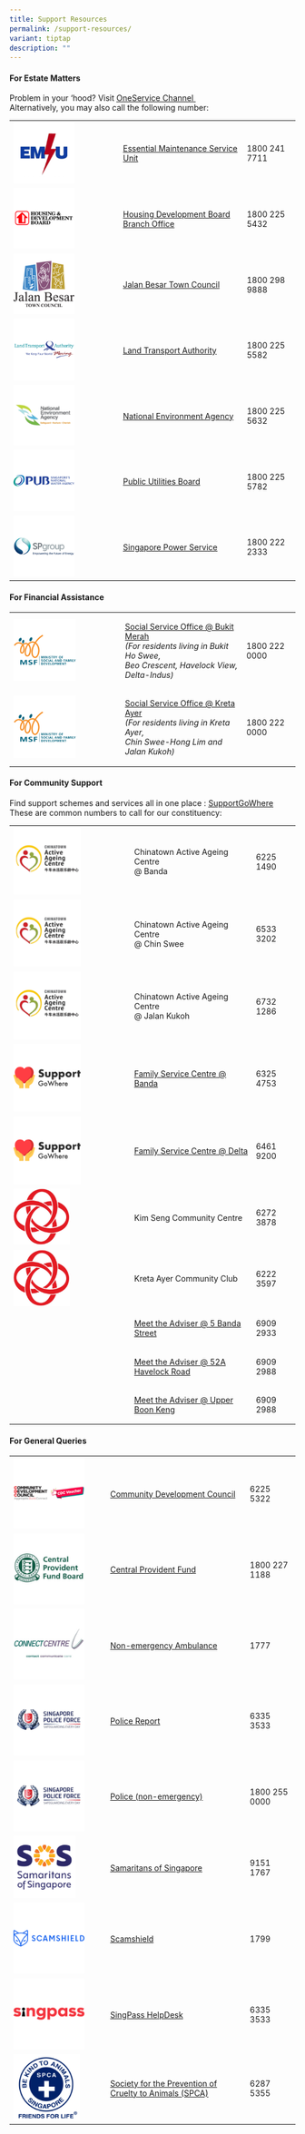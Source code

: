 ```yaml
---
title: Support Resources
permalink: /support-resources/
variant: tiptap
description: ""
---
```

<h4><strong>For Estate Matters</strong></h4>
<p>Problem in your ‘hood? Visit <a href="https://www.oneservice.gov.sg/oneservice-channels" rel="noopener noreferrer nofollow" target="_blank"><u>OneService Channel&nbsp;</u></a>
<br>Alternatively, you may also call the following number:&nbsp;</p>
<table style="minWidth: 75px">
<colgroup>
<col>
<col>
<col>
</colgroup>
<tbody>
<tr>
<td rowspan="1" colspan="1">
<div class="isomer-image-wrapper">
<img style="width: 60%;" height="auto" width="100%" alt="" src="/images/Need Help/emsu_no_number.png">
</div>
</td>
<td rowspan="1" colspan="1">
<p><a href="https://kretaayer-kimseng.pa.gov.sg/support-resources" rel="noopener noreferrer nofollow" target="_blank">Essential Maintenance Service Unit</a>
</p>
</td>
<td rowspan="1" colspan="1">
<p>1800 241 7711</p>
</td>
</tr>
<tr>
<td rowspan="1" colspan="1">
<div class="isomer-image-wrapper">
<img style="width: 60%;" height="auto" width="100%" alt="" src="/images/Need Help/Frame_8.png">
</div>
</td>
<td rowspan="1" colspan="1">
<p><a href="https://www.hdb.gov.sg/cs/infoweb/contact-us" rel="noopener noreferrer nofollow" target="_blank">Housing Development Board Branch Office</a>
</p>
</td>
<td rowspan="1" colspan="1">
<p>1800 225 5432</p>
</td>
</tr>
<tr>
<td rowspan="1" colspan="1">
<div class="isomer-image-wrapper">
<img style="width: 60%;" height="auto" width="100%" alt="" src="/images/Need Help/Frame_7.png">
</div>
</td>
<td rowspan="1" colspan="1">
<p><a href="https://www.jbtc.org.sg/" rel="noopener noreferrer nofollow" target="_blank">Jalan Besar Town Council</a>
</p>
</td>
<td rowspan="1" colspan="1">
<p>1800 298 9888</p>
</td>
</tr>
<tr>
<td rowspan="1" colspan="1">
<div class="isomer-image-wrapper">
<img style="width: 60%;" height="auto" width="100%" alt="" src="/images/Need Help/Frame_9.png">
</div>
</td>
<td rowspan="1" colspan="1">
<p><a href="https://www.lta.gov.sg/content/ltagov/en.html" rel="noopener noreferrer nofollow" target="_blank">Land Transport Authority</a>
</p>
</td>
<td rowspan="1" colspan="1">
<p>1800 225 5582</p>
</td>
</tr>
<tr>
<td rowspan="1" colspan="1">
<div class="isomer-image-wrapper">
<img style="width: 60%;" height="auto" width="100%" alt="" src="/images/Need Help/Frame_10.png">
</div>
</td>
<td rowspan="1" colspan="1">
<p><a href="https://www.nea.gov.sg/" rel="noopener nofollow" target="_blank">National Environment Agency</a>
</p>
</td>
<td rowspan="1" colspan="1">
<p>1800 225 5632</p>
</td>
</tr>
<tr>
<td rowspan="1" colspan="1">
<div class="isomer-image-wrapper">
<img style="width: 60%;" height="auto" width="100%" alt="" src="/images/Need Help/PUB_Logo_300x300.png">
</div>
</td>
<td rowspan="1" colspan="1">
<p><a href="https://www.pub.gov.sg/" rel="noopener nofollow" target="_blank">Public Utilities Board</a>
</p>
</td>
<td rowspan="1" colspan="1">
<p>1800 225 5782</p>
</td>
</tr>
<tr>
<td rowspan="1" colspan="1">
<div class="isomer-image-wrapper">
<img style="width: 60%;" height="auto" width="100%" alt="" src="/images/Need Help/SP_Group_300x300.png">
</div>
</td>
<td rowspan="1" colspan="1">
<p><a href="https://www.spgroup.com.sg/" rel="noopener nofollow" target="_blank">Singapore Power Service</a>
</p>
</td>
<td rowspan="1" colspan="1">
<p>1800 222 2333</p>
</td>
</tr>
</tbody>
</table>
<h4><strong>For Financial Assistance</strong></h4>
<table style="minWidth: 75px">
<colgroup>
<col>
<col>
<col>
</colgroup>
<tbody>
<tr>
<td rowspan="1" colspan="1">
<div class="isomer-image-wrapper">
<img style="width: 60%;" height="auto" width="100%" alt="" src="/images/Need Help/Frame_11.png">
</div>
</td>
<td rowspan="1" colspan="1">
<p><a href="https://www.msf.gov.sg/what-we-do/comcare" rel="noopener noreferrer nofollow" target="_blank">Social Service Office @ Bukit Merah</a> 
<br><em>(For residents living in Bukit Ho Swee, </em>
<br><em>Beo Crescent, Havelock View, Delta-Indus)</em>
</p>
</td>
<td rowspan="1" colspan="1">
<p>1800 222 0000</p>
</td>
</tr>
<tr>
<td rowspan="1" colspan="1">
<div class="isomer-image-wrapper">
<img style="width: 60%;" height="auto" width="100%" alt="" src="/images/Need Help/Frame_11.png">
</div>
</td>
<td rowspan="1" colspan="1">
<p><a href="https://www.msf.gov.sg/what-we-do/comcare" rel="noopener noreferrer nofollow" target="_blank">Social Service Office @ Kreta Ayer </a>
<br><em>(For residents living in Kreta Ayer, </em>
<br><em>Chin Swee-Hong Lim and Jalan Kukoh)</em>
</p>
</td>
<td rowspan="1" colspan="1">
<p>1800 222 0000</p>
</td>
</tr>
</tbody>
</table>
<h4><strong>For Community Support</strong></h4>
<p>Find support schemes and services all in one place : <a href="https://supportgowhere.life.gov.sg/" rel="noopener noreferrer nofollow" target="_blank"><u>SupportGoWhere</u></a>
<br>These are common numbers to call for our constituency:</p>
<table style="minWidth: 75px">
<colgroup>
<col>
<col>
<col>
</colgroup>
<tbody>
<tr>
<td rowspan="1" colspan="1">
<div class="isomer-image-wrapper">
<img style="width: 60%;" height="auto" width="100%" alt="" src="/images/Need Help/Frame_12.png">
</div>
</td>
<td rowspan="1" colspan="1">
<p>Chinatown Active Ageing Centre
<br>@ Banda</p>
</td>
<td rowspan="1" colspan="1">
<p>6225 1490</p>
</td>
</tr>
<tr>
<td rowspan="1" colspan="1">
<div class="isomer-image-wrapper">
<img style="width: 60%;" height="auto" width="100%" alt="" src="/images/Need Help/Frame_12.png">
</div>
</td>
<td rowspan="1" colspan="1">
<p>Chinatown Active Ageing Centre
<br>@ Chin Swee</p>
</td>
<td rowspan="1" colspan="1">
<p>6533 3202</p>
</td>
</tr>
<tr>
<td rowspan="1" colspan="1">
<div class="isomer-image-wrapper">
<img style="width: 60%;" height="auto" width="100%" alt="" src="/images/Need Help/Frame_12.png">
</div>
</td>
<td rowspan="1" colspan="1">
<p>Chinatown Active Ageing Centre
<br>@ Jalan Kukoh</p>
</td>
<td rowspan="1" colspan="1">
<p>6732 1286</p>
</td>
</tr>
<tr>
<td rowspan="1" colspan="1">
<div class="isomer-image-wrapper">
<img style="width: 60%;" height="auto" width="100%" alt="" src="/images/Need Help/Frame_13.png">
</div>
</td>
<td rowspan="1" colspan="1">
<p><a href="https://supportgowhere.life.gov.sg/services/SVC-FSCF/family-service-centre-fsc" rel="noopener noreferrer nofollow" target="_blank">Family Service Centre @ Banda</a>
</p>
</td>
<td rowspan="1" colspan="1">
<p>6325 4753</p>
</td>
</tr>
<tr>
<td rowspan="1" colspan="1">
<div class="isomer-image-wrapper">
<img style="width: 60%;" height="auto" width="100%" alt="" src="/images/Need Help/Frame_13.png">
</div>
</td>
<td rowspan="1" colspan="1">
<p><a href="https://supportgowhere.life.gov.sg/services/SVC-FSCF/family-service-centre-fsc" rel="noopener noreferrer nofollow" target="_blank">Family Service Centre @ Delta</a>
</p>
</td>
<td rowspan="1" colspan="1">
<p>6461 9200</p>
</td>
</tr>
<tr>
<td rowspan="1" colspan="1">
<div class="isomer-image-wrapper">
<img style="width: 50%;" height="auto" width="100%" alt="" src="/images/Need Help/PA_Logo_300x300.png">
</div>
</td>
<td rowspan="1" colspan="1">
<p>Kim Seng Community Centre</p>
</td>
<td rowspan="1" colspan="1">
<p>6272 3878</p>
</td>
</tr>
<tr>
<td rowspan="1" colspan="1">
<div class="isomer-image-wrapper">
<img style="width: 50%;" height="auto" width="100%" alt="" src="/images/Need Help/PA_Logo_300x300.png">
</div>
</td>
<td rowspan="1" colspan="1">
<p>Kreta Ayer Community Club</p>
</td>
<td rowspan="1" colspan="1">
<p>6222 3597</p>
</td>
</tr>
<tr>
<td rowspan="1" colspan="1">
<p></p>
</td>
<td rowspan="1" colspan="1">
<p><a href="https://www.jbtc.org.sg/our-mps/jalan-besar-grc/mrs-josephine-teo/" rel="noopener noreferrer nofollow" target="_blank">Meet the Adviser @ 5 Banda Street</a>
</p>
</td>
<td rowspan="1" colspan="1">
<p>6909 2933</p>
</td>
</tr>
<tr>
<td rowspan="1" colspan="1">
<p></p>
</td>
<td rowspan="1" colspan="1">
<p><a href="https://www.jbtc.org.sg/our-mps/jalan-besar-grc/mrs-josephine-teo/" rel="noopener noreferrer nofollow" target="_blank">Meet the Adviser @ 52A Havelock Road</a>
</p>
</td>
<td rowspan="1" colspan="1">
<p>6909 2988</p>
</td>
</tr>
<tr>
<td rowspan="1" colspan="1">
<p></p>
</td>
<td rowspan="1" colspan="1">
<p><a href="https://kretaayer-kimseng.pa.gov.sg/support-resources" rel="noopener noreferrer nofollow" target="_blank">Meet the Adviser @ Upper Boon Keng</a>
</p>
</td>
<td rowspan="1" colspan="1">
<p>6909 2988</p>
</td>
</tr>
</tbody>
</table>
<h4><strong>For General Queries</strong></h4>
<table style="minWidth: 75px">
<colgroup>
<col>
<col>
<col>
</colgroup>
<tbody>
<tr>
<td rowspan="1" colspan="1">
<div class="isomer-image-wrapper">
<img style="width: 80%;" height="auto" width="100%" alt="" src="/images/Need Help/cdc_vouchers_logo_300x300.png">
</div>
</td>
<td rowspan="1" colspan="1">
<p><a href="https://vouchers.cdc.gov.sg/" rel="noopener nofollow" target="_blank">Community Development Council</a>
</p>
</td>
<td rowspan="1" colspan="1">
<p>6225 5322</p>
</td>
</tr>
<tr>
<td rowspan="1" colspan="1">
<div class="isomer-image-wrapper">
<img style="width: 80%;" height="auto" width="100%" alt="" src="/images/Need Help/Cpf_logo_300x300.png">
</div>
</td>
<td rowspan="1" colspan="1">
<p><a href="https://www.cpf.gov.sg/member" rel="noopener nofollow" target="_blank">Central Provident Fund</a>
</p>
</td>
<td rowspan="1" colspan="1">
<p>1800 227 1188</p>
</td>
</tr>
<tr>
<td rowspan="1" colspan="1">
<div class="isomer-image-wrapper">
<img style="width: 80%;" height="auto" width="100%" alt="" src="/images/Need Help/connect_centre_logo_300x300.png">
</div>
</td>
<td rowspan="1" colspan="1">
<p><a href="https://connectcentregroup.com/1777-neas/" rel="noopener nofollow" target="_blank">Non-emergency Ambulance</a>
</p>
</td>
<td rowspan="1" colspan="1">
<p>1777</p>
</td>
</tr>
<tr>
<td rowspan="1" colspan="1">
<div class="isomer-image-wrapper">
<img style="width: 80%;" height="auto" width="100%" alt="" src="/images/Need Help/singapore_police_force_300x300.png">
</div>
</td>
<td rowspan="1" colspan="1">
<p><a href="https://eservices1.police.gov.sg/phub/eservices/landingpage/police-report" rel="noopener noreferrer nofollow" target="_blank">Police Report</a>
</p>
</td>
<td rowspan="1" colspan="1">
<p>6335 3533</p>
</td>
</tr>
<tr>
<td rowspan="1" colspan="1">
<div class="isomer-image-wrapper">
<img style="width: 80%;" height="auto" width="100%" alt="" src="/images/Need Help/singapore_police_force_300x300.png">
</div>
</td>
<td rowspan="1" colspan="1">
<p><a href="https://www.police.gov.sg/" rel="noopener nofollow" target="_blank">Police (non-emergency)</a>
</p>
</td>
<td rowspan="1" colspan="1">
<p>1800 255 0000</p>
</td>
</tr>
<tr>
<td rowspan="1" colspan="1">
<div class="isomer-image-wrapper">
<img style="width: 70%;" height="auto" width="100%" alt="" src="/images/Need Help/SOS_300x300.png">
</div>
</td>
<td rowspan="1" colspan="1">
<p><a href="https://www.sos.org.sg/" rel="noopener nofollow" target="_blank">Samaritans of Singapore</a>
</p>
</td>
<td rowspan="1" colspan="1">
<p>9151 1767</p>
</td>
</tr>
<tr>
<td rowspan="1" colspan="1">
<div class="isomer-image-wrapper">
<img style="width: 80%;" height="auto" width="100%" alt="" src="/images/Need Help/scamshield_singapore_logo_300x300.png">
</div>
</td>
<td rowspan="1" colspan="1">
<p><a href="https://www.scamshield.gov.sg/" rel="noopener nofollow" target="_blank">Scamshield</a>
</p>
</td>
<td rowspan="1" colspan="1">
<p>1799</p>
</td>
</tr>
<tr>
<td rowspan="1" colspan="1">
<div class="isomer-image-wrapper">
<img style="width: 80%;" height="auto" width="100%" alt="" src="/images/Need Help/Frame_17.png">
</div>
</td>
<td rowspan="1" colspan="1">
<p><a href="https://www.singpass.gov.sg/home/ui/contact-us" rel="noopener noreferrer nofollow" target="_blank">SingPass HelpDesk</a>
</p>
</td>
<td rowspan="1" colspan="1">
<p>6335 3533</p>
</td>
</tr>
<tr>
<td rowspan="1" colspan="1">
<div class="isomer-image-wrapper">
<img style="width: 75%;" height="auto" width="100%" alt="" src="/images/Need Help/spca_300x300.png">
</div>
</td>
<td rowspan="1" colspan="1">
<p><a href="https://spca.org.sg/" rel="noopener nofollow" target="_blank">Society for the Prevention of Cruelty to Animals (SPCA)</a>
</p>
</td>
<td rowspan="1" colspan="1">
<p>6287 5355</p>
</td>
</tr>
</tbody>
</table>
<p></p>